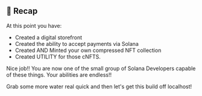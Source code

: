 ## 📌 Recap

At this point you have:
* Created a digital storefront
* Created the ability to accept payments via Solana
* Created AND Minted your own compressed NFT collection
* Created UTILITY for those cNFTS.

Nice job!! You are now one of the small group of Solana Developers capable of these things. Your abilities are endless!!

Grab some more water real quick and then let's get this build off localhost!